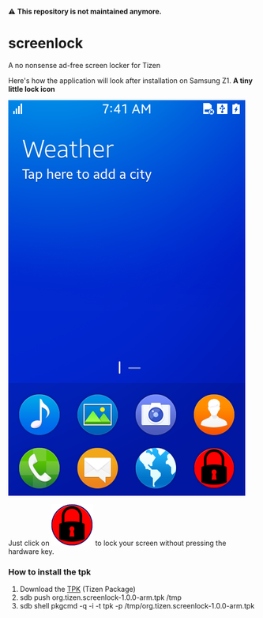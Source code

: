 :warning: **This repository is not maintained anymore.**

# screenlock
A no nonsense ad-free screen locker for Tizen

Here's how the application will look after installation on Samsung Z1. **A tiny little lock icon**

![screenlock on Home Page](https://github.com/ShihabYasin/My-Tizen-Apps/blob/master/screenlock-app/home_screen.png)


Just click on ![screenlock](https://github.com/ShihabYasin/My-Tizen-Apps/blob/master/screenlock-app/icon.png) to lock your screen without pressing the hardware key.

### How to install the tpk
1. Download the <a href="Release/org.tizen.screenlock-1.0.0-arm.tpk">TPK</a> (Tizen Package)
2. sdb push org.tizen.screenlock-1.0.0-arm.tpk /tmp
3. sdb shell pkgcmd -q -i -t tpk -p /tmp/org.tizen.screenlock-1.0.0-arm.tpk
